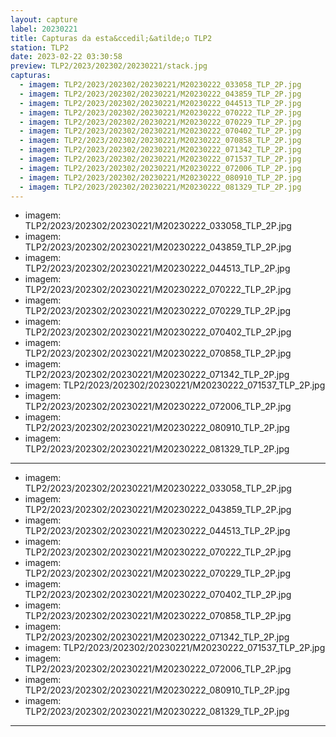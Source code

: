 ```yaml
---
layout: capture
label: 20230221
title: Capturas da esta&ccedil;&atilde;o TLP2
station: TLP2
date: 2023-02-22 03:30:58
preview: TLP2/2023/202302/20230221/stack.jpg
capturas:
  - imagem: TLP2/2023/202302/20230221/M20230222_033058_TLP_2P.jpg
  - imagem: TLP2/2023/202302/20230221/M20230222_043859_TLP_2P.jpg
  - imagem: TLP2/2023/202302/20230221/M20230222_044513_TLP_2P.jpg
  - imagem: TLP2/2023/202302/20230221/M20230222_070222_TLP_2P.jpg
  - imagem: TLP2/2023/202302/20230221/M20230222_070229_TLP_2P.jpg
  - imagem: TLP2/2023/202302/20230221/M20230222_070402_TLP_2P.jpg
  - imagem: TLP2/2023/202302/20230221/M20230222_070858_TLP_2P.jpg
  - imagem: TLP2/2023/202302/20230221/M20230222_071342_TLP_2P.jpg
  - imagem: TLP2/2023/202302/20230221/M20230222_071537_TLP_2P.jpg
  - imagem: TLP2/2023/202302/20230221/M20230222_072006_TLP_2P.jpg
  - imagem: TLP2/2023/202302/20230221/M20230222_080910_TLP_2P.jpg
  - imagem: TLP2/2023/202302/20230221/M20230222_081329_TLP_2P.jpg
---
```

  - imagem: TLP2/2023/202302/20230221/M20230222_033058_TLP_2P.jpg
  - imagem: TLP2/2023/202302/20230221/M20230222_043859_TLP_2P.jpg
  - imagem: TLP2/2023/202302/20230221/M20230222_044513_TLP_2P.jpg
  - imagem: TLP2/2023/202302/20230221/M20230222_070222_TLP_2P.jpg
  - imagem: TLP2/2023/202302/20230221/M20230222_070229_TLP_2P.jpg
  - imagem: TLP2/2023/202302/20230221/M20230222_070402_TLP_2P.jpg
  - imagem: TLP2/2023/202302/20230221/M20230222_070858_TLP_2P.jpg
  - imagem: TLP2/2023/202302/20230221/M20230222_071342_TLP_2P.jpg
  - imagem: TLP2/2023/202302/20230221/M20230222_071537_TLP_2P.jpg
  - imagem: TLP2/2023/202302/20230221/M20230222_072006_TLP_2P.jpg
  - imagem: TLP2/2023/202302/20230221/M20230222_080910_TLP_2P.jpg
  - imagem: TLP2/2023/202302/20230221/M20230222_081329_TLP_2P.jpg
---
  - imagem: TLP2/2023/202302/20230221/M20230222_033058_TLP_2P.jpg
  - imagem: TLP2/2023/202302/20230221/M20230222_043859_TLP_2P.jpg
  - imagem: TLP2/2023/202302/20230221/M20230222_044513_TLP_2P.jpg
  - imagem: TLP2/2023/202302/20230221/M20230222_070222_TLP_2P.jpg
  - imagem: TLP2/2023/202302/20230221/M20230222_070229_TLP_2P.jpg
  - imagem: TLP2/2023/202302/20230221/M20230222_070402_TLP_2P.jpg
  - imagem: TLP2/2023/202302/20230221/M20230222_070858_TLP_2P.jpg
  - imagem: TLP2/2023/202302/20230221/M20230222_071342_TLP_2P.jpg
  - imagem: TLP2/2023/202302/20230221/M20230222_071537_TLP_2P.jpg
  - imagem: TLP2/2023/202302/20230221/M20230222_072006_TLP_2P.jpg
  - imagem: TLP2/2023/202302/20230221/M20230222_080910_TLP_2P.jpg
  - imagem: TLP2/2023/202302/20230221/M20230222_081329_TLP_2P.jpg
---
